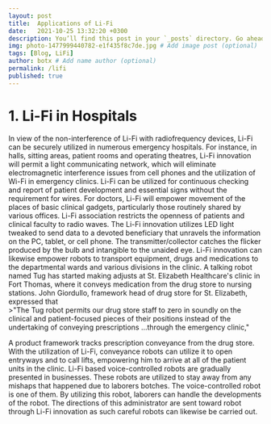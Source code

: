 ```yaml
---
layout: post
title:  Applications of Li-Fi
date:   2021-10-25 13:32:20 +0300
description: You’ll find this post in your `_posts` directory. Go ahead and edit it and re-build the site to see your changes. # Add post description (optional)
img: photo-1477999440782-e1f435f8c7de.jpg # Add image post (optional)
tags: [Blog, LiFi]
author: botx # Add name author (optional)
permalink: /lifi
published: true
---
```



<h1>1. Li-Fi in Hospitals</h1> 
In view of the non-interference of Li-Fi with radiofrequency devices, Li-Fi can be securely utilized in numerous emergency hospitals. For instance, in halls, sitting areas, patient rooms and operating theatres, Li-Fi innovation will permit a light communicating network, which will eliminate electromagnetic interference issues from cell phones and the utilization of Wi-Fi in emergency clinics. Li-Fi can be utilized for continuous checking and report of patient development and essential signs without the requirement for wires. 
For doctors, Li-Fi will empower movement of the places of basic clinical gadgets, particularly those routinely shared by various offices. Li-Fi association restricts the openness of patients and clinical faculty to radio waves. 
The Li-Fi innovation utilizes LED light tweaked to send data to a devoted beneficiary that unravels the information on the PC, tablet, or cell phone. The transmitter/collector catches the flicker produced by the bulb and intangible to the unaided eye. Li-Fi innovation can likewise empower robots to transport equipment, drugs and medications to the departmental wards and various divisions in the clinic. 
A talking robot named Tug has started making adjusts at St. Elizabeth Healthcare's clinic in Fort Thomas, where it conveys medication from the drug store to nursing stations. 
John Giordullo, framework head of drug store for St. Elizabeth, expressed that 
<br>
>"The Tug robot permits our drug store staff to zero in soundly on the clinical and patient-focused pieces of their positions instead of the undertaking of conveying prescriptions ...through the emergency clinic,"

A product framework tracks prescription conveyance from the drug store. With the utilization of Li-Fi, conveyance robots can utilize it to open entryways and to call lifts, empowering him to arrive at all of the patient units in the clinic. 
Li-Fi based voice-controlled robots are gradually presented in businesses. These robots are utilized to stay away from any mishaps that happened due to laborers botches. The voice-controlled robot is one of them. By utilizing this robot, laborers can handle the developments of the robot. The directions of this administrator are sent toward robot through Li-Fi innovation as such careful robots can likewise be carried out. 
